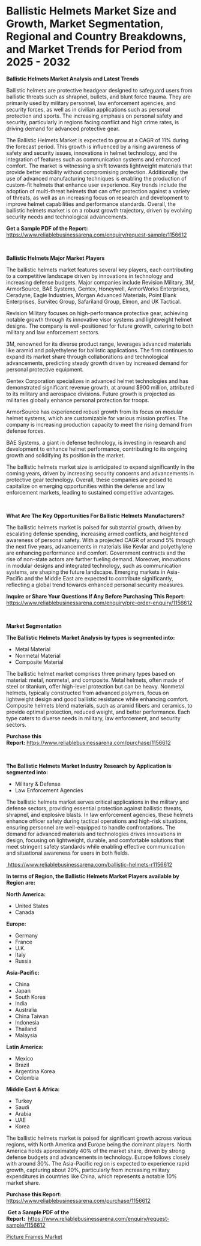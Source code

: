 <p><h1>Ballistic Helmets Market Size and Growth, Market Segmentation, Regional and Country Breakdowns, and Market Trends for Period from 2025 -  2032</h1></p><p><strong>Ballistic Helmets Market Analysis and Latest Trends</strong></p>
<p><p>Ballistic helmets are protective headgear designed to safeguard users from ballistic threats such as shrapnel, bullets, and blunt force trauma. They are primarily used by military personnel, law enforcement agencies, and security forces, as well as in civilian applications such as personal protection and sports. The increasing emphasis on personal safety and security, particularly in regions facing conflict and high crime rates, is driving demand for advanced protective gear.</p><p>The Ballistic Helmets Market is expected to grow at a CAGR of 11% during the forecast period. This growth is influenced by a rising awareness of safety and security issues, innovations in helmet technology, and the integration of features such as communication systems and enhanced comfort. The market is witnessing a shift towards lightweight materials that provide better mobility without compromising protection. Additionally, the use of advanced manufacturing techniques is enabling the production of custom-fit helmets that enhance user experience. Key trends include the adoption of multi-threat helmets that can offer protection against a variety of threats, as well as an increasing focus on research and development to improve helmet capabilities and performance standards. Overall, the ballistic helmets market is on a robust growth trajectory, driven by evolving security needs and technological advancements.</p></p>
<p><strong>Get a Sample PDF of the Report:&nbsp;</strong> <a href="https://www.reliablebusinessarena.com/enquiry/request-sample/1156612?utm_campaign=2339&utm_medium=2&utm_source=Github&utm_content=ia&utm_term=08022025&utm_id=ballistic-helmets">https://www.reliablebusinessarena.com/enquiry/request-sample/1156612</a></p>
<p>&nbsp;</p>
<p><strong>Ballistic Helmets Major Market Players</strong></p>
<p><p>The ballistic helmets market features several key players, each contributing to a competitive landscape driven by innovations in technology and increasing defense budgets. Major companies include Revision Military, 3M, ArmorSource, BAE Systems, Gentex, Honeywell, ArmorWorks Enterprises, Ceradyne, Eagle Industries, Morgan Advanced Materials, Point Blank Enterprises, Survitec Group, Safariland Group, Elmon, and UK Tactical.</p><p>Revision Military focuses on high-performance protective gear, achieving notable growth through its innovative visor systems and lightweight helmet designs. The company is well-positioned for future growth, catering to both military and law enforcement sectors.</p><p>3M, renowned for its diverse product range, leverages advanced materials like aramid and polyethylene for ballistic applications. The firm continues to expand its market share through collaborations and technological advancements, predicting steady growth driven by increased demand for personal protective equipment.</p><p>Gentex Corporation specializes in advanced helmet technologies and has demonstrated significant revenue growth, at around $900 million, attributed to its military and aerospace divisions. Future growth is projected as militaries globally enhance personal protection for troops.</p><p>ArmorSource has experienced robust growth from its focus on modular helmet systems, which are customizable for various mission profiles. The company is increasing production capacity to meet the rising demand from defense forces.</p><p>BAE Systems, a giant in defense technology, is investing in research and development to enhance helmet performance, contributing to its ongoing growth and solidifying its position in the market.</p><p>The ballistic helmets market size is anticipated to expand significantly in the coming years, driven by increasing security concerns and advancements in protective gear technology. Overall, these companies are poised to capitalize on emerging opportunities within the defense and law enforcement markets, leading to sustained competitive advantages.</p></p>
<p>&nbsp;</p>
<p><strong>What Are The Key Opportunities For Ballistic Helmets Manufacturers?</strong></p>
<p><p>The ballistic helmets market is poised for substantial growth, driven by escalating defense spending, increasing armed conflicts, and heightened awareness of personal safety. With a projected CAGR of around 5% through the next five years, advancements in materials like Kevlar and polyethylene are enhancing performance and comfort. Government contracts and the rise of non-state actors are further fueling demand. Moreover, innovations in modular designs and integrated technology, such as communication systems, are shaping the future landscape. Emerging markets in Asia-Pacific and the Middle East are expected to contribute significantly, reflecting a global trend towards enhanced personal security measures.</p></p>
<p><strong>Inquire or Share Your Questions If Any Before Purchasing This Report:</strong> <a href="https://www.reliablebusinessarena.com/enquiry/pre-order-enquiry/1156612?utm_campaign=2339&utm_medium=2&utm_source=Github&utm_content=ia&utm_term=08022025&utm_id=ballistic-helmets">https://www.reliablebusinessarena.com/enquiry/pre-order-enquiry/1156612</a></p>
<p>&nbsp;</p>
<p><strong>Market Segmentation</strong></p>
<p><strong>The Ballistic Helmets Market Analysis by types is segmented into:</strong></p>
<p><ul><li>Metal Material</li><li>Nonmetal Material</li><li>Composite Material</li></ul></p>
<p><p>The ballistic helmet market comprises three primary types based on material: metal, nonmetal, and composite. Metal helmets, often made of steel or titanium, offer high-level protection but can be heavy. Nonmetal helmets, typically constructed from advanced polymers, focus on lightweight design and good ballistic resistance while enhancing comfort. Composite helmets blend materials, such as aramid fibers and ceramics, to provide optimal protection, reduced weight, and better performance. Each type caters to diverse needs in military, law enforcement, and security sectors.</p></p>
<p><strong>Purchase this Report:&nbsp;</strong><a href="https://www.reliablebusinessarena.com/purchase/1156612?utm_campaign=2339&utm_medium=2&utm_source=Github&utm_content=ia&utm_term=08022025&utm_id=ballistic-helmets">https://www.reliablebusinessarena.com/purchase/1156612</a></p>
<p>&nbsp;</p>
<p><strong>The Ballistic Helmets Market Industry Research by Application is segmented into:</strong></p>
<p><ul><li>Military & Defense</li><li>Law Enforcement Agencies</li></ul></p>
<p><p>The ballistic helmets market serves critical applications in the military and defense sectors, providing essential protection against ballistic threats, shrapnel, and explosive blasts. In law enforcement agencies, these helmets enhance officer safety during tactical operations and high-risk situations, ensuring personnel are well-equipped to handle confrontations. The demand for advanced materials and technologies drives innovations in design, focusing on lightweight, durable, and comfortable solutions that meet stringent safety standards while enabling effective communication and situational awareness for users in both fields.</p></p>
<p><a href="https://www.reliablebusinessarena.com/ballistic-helmets-r1156612?utm_campaign=2339&utm_medium=2&utm_source=Github&utm_content=ia&utm_term=08022025&utm_id=ballistic-helmets">&nbsp;https://www.reliablebusinessarena.com/ballistic-helmets-r1156612</a></p>
<p><strong>In terms of Region, the Ballistic Helmets Market Players available by Region are:</strong></p>
<p>
    <p> <strong> North America: </strong>
        <ul>
            <li>United States</li>
            <li>Canada</li>
        </ul>
        </p> 
    <p> <strong> Europe: </strong>
        <ul>
            <li>Germany</li>
            <li>France</li>
            <li>U.K.</li>
            <li>Italy</li>
            <li>Russia</li>
        </ul>
        </p> 
    <p> <strong> Asia-Pacific: </strong>
        <ul>
            <li>China</li>
            <li>Japan</li>
            <li>South Korea</li>
            <li>India</li>
            <li>Australia</li>
            <li>China Taiwan</li>
            <li>Indonesia</li>
            <li>Thailand</li>
            <li>Malaysia</li>
        </ul>
        </p> 
    <p> <strong> Latin America: </strong>
        <ul>
            <li>Mexico</li>
            <li>Brazil</li>
            <li>Argentina Korea</li>
            <li>Colombia</li>
        </ul>
        </p> 
    <p> <strong> Middle East & Africa: </strong>
        <ul>
            <li>Turkey</li>
            <li>Saudi</li>
            <li>Arabia</li>
            <li>UAE</li>
            <li>Korea</li>
        </ul>
    </p>
    </p>
<p><p>The ballistic helmets market is poised for significant growth across various regions, with North America and Europe being the dominant players. North America holds approximately 40% of the market share, driven by strong defense budgets and advancements in technology. Europe follows closely with around 30%. The Asia-Pacific region is expected to experience rapid growth, capturing about 20%, particularly from increasing military expenditures in countries like China, which represents a notable 10% market share.</p></p>
<p><strong>Purchase this Report: </strong><a href="https://www.reliablebusinessarena.com/purchase/1156612?utm_campaign=2339&utm_medium=2&utm_source=Github&utm_content=ia&utm_term=08022025&utm_id=ballistic-helmets">https://www.reliablebusinessarena.com/purchase/1156612</a></p>
<p>&nbsp;<strong>Get a Sample PDF of the Report:&nbsp;&nbsp;</strong><a href="https://www.reliablebusinessarena.com/enquiry/request-sample/1156612?utm_campaign=2339&utm_medium=2&utm_source=Github&utm_content=ia&utm_term=08022025&utm_id=ballistic-helmets">https://www.reliablebusinessarena.com/enquiry/request-sample/1156612</a></p>
<p><strong></strong></p>
<p><p><a href="https://github.com/arnoldannice0/Market-Research-Report-List-1/blob/main/picture-frames-market.md?utm_campaign=2339&utm_medium=2&utm_source=Github&utm_content=ia&utm_term=08022025&utm_id=ballistic-helmets">Picture Frames Market</a></p></p>